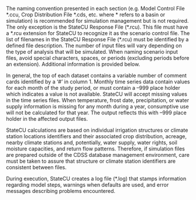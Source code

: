The naming convention presented in each section (e.g. Model Control File \*.ccu, Crop Distribution File
\*.cds, etc. where \* refers to a basin or simulation) is recommended for simulation management but is not
required. The only exception is the StateCU Response File (\*.rcu). This file must have a \*.rcu extension for
StateCU to recognize it as the scenario control file. The list of filenames in the StateCU Response File
(\*.rcu) must be identified by a defined file description. The number of input files will vary depending on the
type of analysis that will be simulated. When naming scenario input files, avoid special characters, spaces,
or periods (excluding periods before an extension). Additional information is provided below.

In general, the top of each dataset contains a variable number of comment cards identified by a ‘#’ in
column 1. Monthly time series data contain values for each month of the study period, or must contain a
–999 place holder which indicates a value is not available. StateCU will accept missing values in the time
series files. When temperature, frost date, precipitation, or water supply information is missing for any
month during a year, consumptive use will not be calculated for that year. The output reflects this with –999
place holder in the affected output files.

StateCU calculations are based on individual irrigation structures or climate station locations identifiers and
their associated crop distribution, acreage, nearby climate stations and, potentially, water supply, water
rights, soil moisture capacities, and return flow patterns. Therefore, if simulation files are prepared outside
of the CDSS database management environment, care must be taken to assure that structure or climate
station identifiers are consistent between files.

During execution, StateCU creates a log file (\*.log) that stamps information regarding model steps,
warnings when defaults are used, and error messages describing problems encountered. 